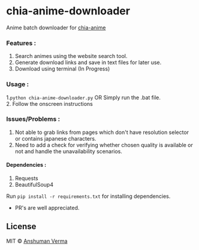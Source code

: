 # chia-anime-downloader

Anime batch downloader for [chia-anime](https://chia-anime.tv)



### Features :
1. Search animes using the website search tool.
2. Generate download links and save in text files for later use.
3. Download using terminal (In Progress)


### Usage :
1.`python chia-anime-downloader.py` OR Simply run the .bat file.  
2. Follow the onscreen instructions


### Issues/Problems :
1. Not able to grab links from pages which don't have resolution selector or contains japanese characters.
2. Need to add a check for verifying whether chosen quality is available or not and handle the unavailability scenarios.


#### Dependencies :
1. Requests
2. BeautifulSoup4

Run `pip install -r requirements.txt` for installing dependencies.
  
* PR's are well appreciated.

## License

MIT © [Anshuman Verma](https://twitter.com/Anshumaniac12)
